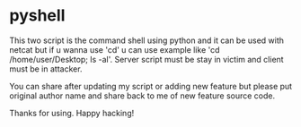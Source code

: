 # pyshell
This two script is the command shell using python and it can be used with netcat but if u wanna use 'cd' u can use example like 'cd /home/user/Desktop; ls -al'. Server script must be stay in victim and client must be in attacker. 

You can share after updating my script or adding new feature but please put original author name and share back to me of new feature source code.

Thanks for using.
Happy hacking!
